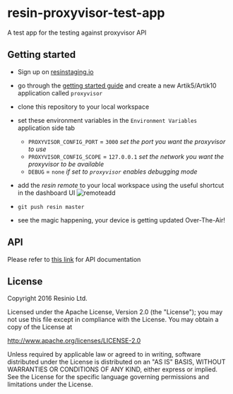 # resin-proxyvisor-test-app
A test app for the testing against proxyvisor API

## Getting started

- Sign up on [resinstaging.io](https://dashboard.resinstaging.io/signup)
- go through the [getting started guide](http://docs.resin.io/raspberrypi/nodejs/getting-started/) and create a new Artik5/Artik10 application called `proxyvisor`
- clone this repository to your local workspace
- set these environment variables in the `Environment Variables` application side tab

  * `PROXYVISOR_CONFIG_PORT` = `3000` _set the port you want the proxyvisor to use_
  * `PROXYVISOR_CONFIG_SCOPE` = `127.0.0.1`  _set the network you want the proxyvisor to be available_
  * `DEBUG` = `none`  _if set to `proxyvisor` enables debugging mode_

- add the _resin remote_ to your local workspace using the useful shortcut in the dashboard UI ![remoteadd](https://raw.githubusercontent.com/resin-io-playground/boombeastic/master/docs/gitresinremote.png)
- `git push resin master`
- see the magic happening, your device is getting updated Over-The-Air!

## API
Please refer to [this link](https://github.com/resin-io-modules/proxyvisor-test#api-documentation) for API documentation

## License

Copyright 2016 Resinio Ltd.

Licensed under the Apache License, Version 2.0 (the "License"); you may not use this file except in compliance with the License. You may obtain a copy of the License at

<http://www.apache.org/licenses/LICENSE-2.0>

Unless required by applicable law or agreed to in writing, software distributed under the License is distributed on an "AS IS" BASIS, WITHOUT WARRANTIES OR CONDITIONS OF ANY KIND, either express or implied. See the License for the specific language governing permissions and limitations under the License.
